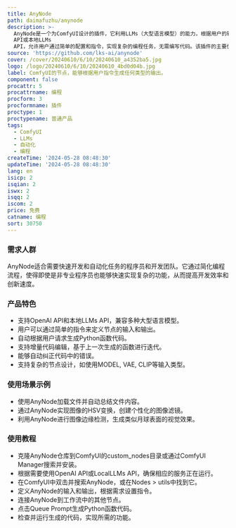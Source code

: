 ```yaml
---
title: AnyNode
path: daimafuzhu/anynode
description: >-
  AnyNode是一个为ComfyUI设计的插件，它利用LLMs（大型语言模型）的能力，根据用户的输入生成所需的输出。它支持使用OpenAI
  API或本地LLMs
  API，允许用户通过简单的配置和指令，实现复杂的编程任务，无需编写代码。该插件的主要优点包括易用性、灵活性和强大的功能，能够显著提高开发效率，尤其适合需要快速原型开发和自动化任务的开发者。
source: 'https://github.com/lks-ai/anynode'
cover: /cover/20240610/6/10/20240610_a4352ba5.jpg
logo: /logo/20240610/6/10/20240610_4bd0d04b.jpg
label: ComfyUI的节点，能够根据用户指令生成任何类型的输出。
component: false
procattr: 5
procattrname: 编程
procform: 3
procformname: 插件
proctype: 1
proctypename: 普通产品
tags:
  - ComfyUI
  - LLMs
  - 自动化
  - 编程
createTime: '2024-05-28 08:48:30'
updateTime: '2024-05-28 08:48:30'
lang: en
isicp: 2
isqian: 2
iswx: 2
isqq: 2
iscom: 2
price: 免费
catname: 编程
sort: 30750
---
```




### 需求人群
AnyNode适合需要快速开发和自动化任务的程序员和开发团队。它通过简化编程流程，使得即使是非专业程序员也能够快速实现复杂的功能，从而提高开发效率和创新速度。

### 产品特色
* 支持OpenAI API和本地LLMs API，兼容多种大型语言模型。
* 用户可以通过简单的指令来定义节点的输入和输出。
* 自动根据用户请求生成Python函数代码。
* 支持增量代码编辑，基于上一次生成的函数进行迭代。
* 能够自动纠正代码中的错误。
* 支持复杂的节点设计，如使用MODEL, VAE, CLIP等输入类型。

### 使用场景示例
* 使用AnyNode加载文件并自动总结文件内容。
* 通过AnyNode实现图像的HSV变换，创建个性化的图像滤镜。
* 利用AnyNode进行图像边缘检测，生成类似月球表面的视觉效果。

### 使用教程
* 克隆AnyNode仓库到ComfyUI的custom_nodes目录或通过ComfyUI Manager搜索并安装。
* 根据需要使用OpenAI API或LocalLLMs API，确保相应的服务正在运行。
* 在ComfyUI中双击并搜索AnyNode，或在Nodes > utils中找到它。
* 定义AnyNode的输入和输出，根据需求设置指令。
* 连接AnyNode到工作流中的其他节点。
* 点击Queue Prompt生成Python函数代码。
* 检查并运行生成的代码，实现所需的功能。

  
